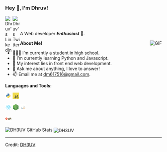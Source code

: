<h3 title=""> Hey 👋, I'm Dhruv!</h3>

<a href="https://www.linkedin.com/in/dhruv-gorsia-4b9a82238/">
  <img align="left" alt="Dhruv's LinkedIn" width="24px" src="https://cdn.jsdelivr.net/npm/simple-icons@v3/icons/linkedin.svg" />
</a>
<a href="https://twitter.com/dh3uvv">
  <img align="left" alt="Dhruv's Twitter" width="24px" src="https://cdn.jsdelivr.net/npm/simple-icons@3.13.0/icons/twitter.svg" />
</a>




<br />
<br />

A Web developer ***Enthusiast*** 🚀.
 

  <img align="right" alt="GIF" src="https://i.pinimg.com/originals/e4/26/70/e426702edf874b181aced1e2fa5c6cde.gif" />

**About Me!**

- 👨🏽‍💻 I’m currently a student in high school.
- 🌱 I’m currently learning Python and Javascript. 
- 🤔 My interest lies in front end web development.
- 💬 Ask me about anything, I love to answer!
- 📫 Email me at [dm617516@gmail.com](mailto:dm617516@gmail.com).



**Languages and Tools:**  


<code><img height="20" src="https://raw.githubusercontent.com/github/explore/80688e429a7d4ef2fca1e82350fe8e3517d3494d/topics/python/python.png"></code>
<code><img height="20" src="https://raw.githubusercontent.com/github/explore/80688e429a7d4ef2fca1e82350fe8e3517d3494d/topics/javascript/javascript.png"></code>

<code><img height="20" src="https://raw.githubusercontent.com/github/explore/80688e429a7d4ef2fca1e82350fe8e3517d3494d/topics/react/react.png"></code>
<code><img height="20" src="https://raw.githubusercontent.com/github/explore/80688e429a7d4ef2fca1e82350fe8e3517d3494d/topics/nodejs/nodejs.png"></code>
<code><img height="20" src="https://raw.githubusercontent.com/github/explore/80688e429a7d4ef2fca1e82350fe8e3517d3494d/topics/mysql/mysql.png"></code>

<code><img height="20" src="https://raw.githubusercontent.com/github/explore/80688e429a7d4ef2fca1e82350fe8e3517d3494d/topics/git/git.png"></code>

<img src="https://github-readme-stats.vercel.app/api?username=DH3UV&show_icons=true&hide_border=true&count_private=true&theme=shades-of-purple&icon_color=fad000" alt="DH3UV GitHub Stats">
<img align="center" width=500 src="https://github-readme-stats.vercel.app/api/top-langs/?username=DH3UV&count_private=true&theme=radical" alt="DH3UV" />

----
Credit: [DH3UV](https://github.com/DH3UV)



<!--
**DH3UV/DH3UV** is a ✨ _special_ ✨ repository because its `README.md` (this file) appears on your GitHub profile.

Here are some ideas to get you started:

- 🔭 I’m currently working on ...
- 🌱 I’m currently learning ...
- 👯 I’m looking to collaborate on ...
- 🤔 I’m looking for help with ...
- 💬 Ask me about ...
- 📫 How to reach me: ...
- 😄 Pronouns: ...
- ⚡ Fun fact: ...
-->

